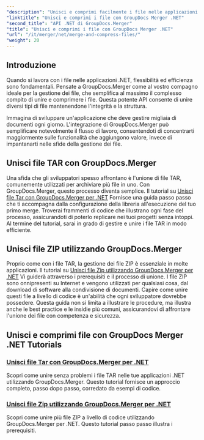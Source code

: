 ```yaml
---
"description": "Unisci e comprimi facilmente i file nelle applicazioni .NET con GroupDocs.Merger. Esplora tutorial passo dopo passo per unire file TAR e ZIP."
"linktitle": "Unisci e comprimi i file con GroupDocs Merger .NET"
"second_title": "API .NET di GroupDocs.Merger"
"title": "Unisci e comprimi i file con GroupDocs Merger .NET"
"url": "/it/merger/net/merge-and-compress-files/"
"weight": 20
---
```


## Introduzione

Quando si lavora con i file nelle applicazioni .NET, flessibilità ed efficienza sono fondamentali. Pensate a GroupDocs.Merger come al vostro compagno ideale per la gestione dei file, che semplifica al massimo il complesso compito di unire e comprimere i file. Questa potente API consente di unire diversi tipi di file mantenendone l'integrità e la struttura.

Immagina di sviluppare un'applicazione che deve gestire migliaia di documenti ogni giorno. L'integrazione di GroupDocs.Merger può semplificare notevolmente il flusso di lavoro, consentendoti di concentrarti maggiormente sulle funzionalità che aggiungono valore, invece di impantanarti nelle sfide della gestione dei file.

## Unisci file TAR con GroupDocs.Merger

Una sfida che gli sviluppatori spesso affrontano è l'unione di file TAR, comunemente utilizzati per archiviare più file in uno. Con GroupDocs.Merger, questo processo diventa semplice. Il tutorial su [Unisci file Tar con GroupDocs.Merger per .NET](./merge-tar-files/) Fornisce una guida passo passo che ti accompagna dalla configurazione della libreria all'esecuzione del tuo primo merge. Troverai frammenti di codice che illustrano ogni fase del processo, assicurandoti di poterlo replicare nei tuoi progetti senza intoppi. Al termine del tutorial, sarai in grado di gestire e unire i file TAR in modo efficiente.

## Unisci file ZIP utilizzando GroupDocs.Merger

Proprio come con i file TAR, la gestione dei file ZIP è essenziale in molte applicazioni. Il tutorial su [Unisci file Zip utilizzando GroupDocs.Merger per .NET](./merge-zip-files/) Vi guiderà attraverso i prerequisiti e il processo di unione. I file ZIP sono onnipresenti su Internet e vengono utilizzati per qualsiasi cosa, dal download di software alla condivisione di documenti. Capire come unire questi file a livello di codice è un'abilità che ogni sviluppatore dovrebbe possedere. Questa guida non si limita a illustrare le procedure, ma illustra anche le best practice e le insidie più comuni, assicurandovi di affrontare l'unione dei file con competenza e sicurezza.

## Unisci e comprimi file con GroupDocs Merger .NET Tutorials
### [Unisci file Tar con GroupDocs.Merger per .NET](./merge-tar-files/)
Scopri come unire senza problemi i file TAR nelle tue applicazioni .NET utilizzando GroupDocs.Merger. Questo tutorial fornisce un approccio completo, passo dopo passo, corredato da esempi di codice.
### [Unisci file Zip utilizzando GroupDocs.Merger per .NET](./merge-zip-files/)
Scopri come unire più file ZIP a livello di codice utilizzando GroupDocs.Merger per .NET. Questo tutorial passo passo illustra i prerequisiti.